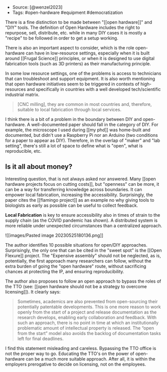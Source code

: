 
- Source: [@wenzel2023]
- Tags: #open-hardware #equipment #democratization

There is a fine distinction to be made between "[[open hardware]]" and "DIY" tools. The definition of Open Hardware includes the right to repurpose, sell, distribute, etc. while in many DIY cases it is mostly a "recipe" to be followed in order to get a setup working. 

There is also an important aspect to consider, which is the role open-hardware can have in low-resource settings, especially when it is built around [[Frugal Science]] principles, or when it is designed to use digital fabrication tools (such as 3D printers) as their manufacturing principle. 

In some low resource settings, one of the problems is access to technicians that can troubleshoot and support equipment. It is also worth mentioning that open hardware initiatives seem to be triggered in contexts of high-resources and specifically in countries with a well developed tech/scientific industrial matrix. 

>[CNC milling], they are common in most countries and, therefore, suitable to local fabrication through local services. 

I think there is a bit of a problem in the boundary between DIY and open-hardware. A well-documented paper should fall in the category of DIY. For example, the microscope I used during [[my phd]] was home-built and documented, but didn't use a Raspberry Pi nor an Arduino (two conditions for a paper to appear as DIY). Therefore, in the overlap of "maker" and "lab setting", there's still a lot of space to define what is "open", what is reproducible, etc. 

## Is it all about money?
Interesting question, that is not always asked nor answered. Many [[open hardware projects focus on cutting costs]], but "openness" can be more, it can be a way for transferring knowledge across boundaries. It can empower local fabrication, increasing the accessibility. Surprisingly, the paper cites the [[flamingo project]] as an example no why giving tools to biologists as early as possible can be useful to collect feedback. 

**Local Fabrication** is key to ensure accessibility also in times of strain to the supply chain (as the COVID pandemic has shown). A distributed system is more reliable under unexpected circumstances than a centralized approach. 

![[images/Pasted image 20230525180136.png]]

The author identifies 10 possible situations for open/DIY approaches. Surprisingly, the only one that can be cited in the "sweet spot" is the [[Open Flexure]] project. The "Expensive assembly" should not be neglected, as is, potentially, the first approach many researchers can follow, without the extra burden of going the "open hardware" route, without sacrificing chances at protecting the IP, and ensuring reproducibility. 

The author also proposes to follow an open approach to bypass the roles of the TTO (see: [[open hardware should not be a strategy to overcome licensing]]). It clearly says:

> Sometimes, academics are also prevented from open-sourcing their potentially patentable developments. This is one more reason to work openly from the start of a project and release documentation as the research develops, enabling early collaboration and feedback. With such an approach, there is no point in time at which an institutionally problematic amount of intellectual property is released. The “open from the start” model also avoids the backlog of documentation tasks left for final deadlines. 

I find this statement misleading and careless. Bypassing the TTO office is not the proper way to go. Educating the TTO's on the power of open-hardware can be a much more suitable approach. After all, it is within the employers prerogative to decide on licensing, not on the employees. 